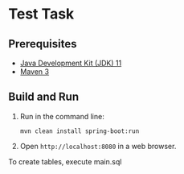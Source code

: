 Test Task
=========

Prerequisites
-------------

* [Java Development Kit (JDK) 11](https://www.oracle.com/java/technologies/downloads/#java11)
* [Maven 3](https://maven.apache.org/download.cgi)

Build and Run
-------------

1. Run in the command line:
    ```
    mvn clean install spring-boot:run
    ```

2. Open `http://localhost:8080` in a web browser.

To create tables, execute main.sql
